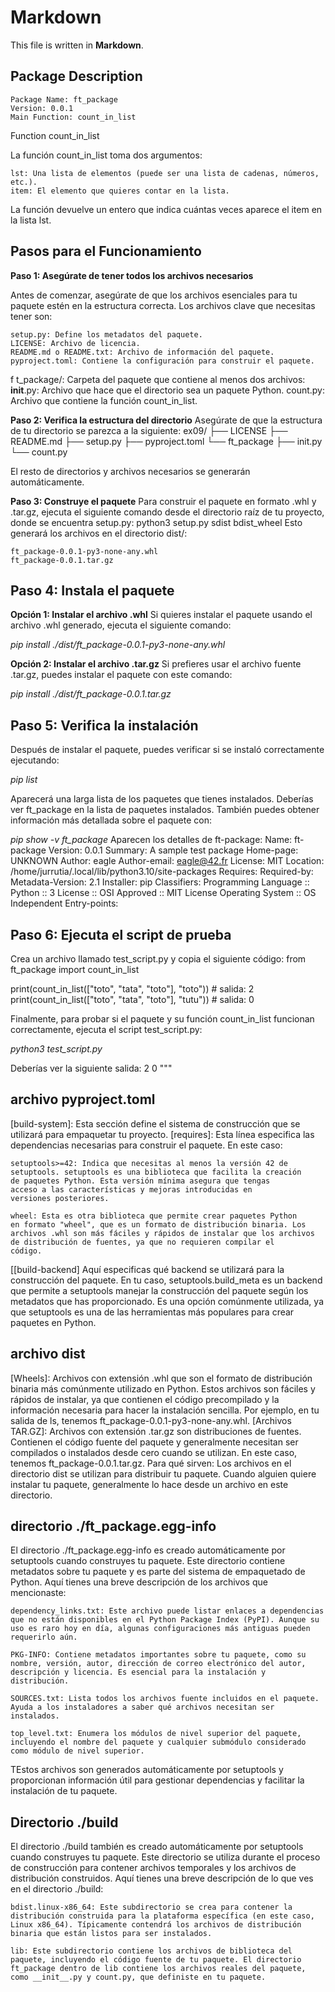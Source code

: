 # Markdown

This file is written in **Markdown**.

## Package Description

    Package Name: ft_package
    Version: 0.0.1
    Main Function: count_in_list


Function count_in_list

La función count_in_list toma dos argumentos:

    lst: Una lista de elementos (puede ser una lista de cadenas, números, etc.).
    item: El elemento que quieres contar en la lista.

La función devuelve un entero que indica cuántas veces aparece el item en la lista lst.

## Pasos para el Funcionamiento
**Paso 1: Asegúrate de tener todos los archivos necesarios**

Antes de comenzar, asegúrate de que los archivos esenciales para tu paquete estén en la estructura correcta. Los archivos clave que necesitas tener son:

    setup.py: Define los metadatos del paquete.
    LICENSE: Archivo de licencia.
    README.md o README.txt: Archivo de información del paquete.
    pyproject.toml: Contiene la configuración para construir el paquete.
f   t_package/: Carpeta del paquete que contiene al menos dos archivos:
    __init__.py: Archivo que hace que el directorio sea un paquete Python.
    count.py: Archivo que contiene la función count_in_list.

**Paso 2: Verifica la estructura del directorio**
 Asegúrate de que la estructura de tu directorio se parezca a la siguiente: ex09/
├── LICENSE
├── README.md
├── setup.py
├── pyproject.toml
└── ft_package
├── init.py
└── count.py 

El resto de directorios y archivos necesarios se generarán automáticamente. 

**Paso 3: Construye el paquete**
 Para construir el paquete en formato .whl y .tar.gz, ejecuta el siguiente comando desde el directorio raíz de tu proyecto, donde se encuentra setup.py: python3 setup.py sdist bdist_wheel Esto generará los archivos en el directorio dist/:

    ft_package-0.0.1-py3-none-any.whl
    ft_package-0.0.1.tar.gz

## Paso 4: Instala el paquete
 **Opción 1: Instalar el archivo .whl**
 Si quieres instalar el paquete usando el archivo .whl generado, ejecuta el siguiente comando: 
 
 *pip install ./dist/ft_package-0.0.1-py3-none-any.whl*

 **Opción 2: Instalar el archivo .tar.gz**
 Si prefieres usar el archivo fuente .tar.gz, puedes instalar el paquete con este comando: 
 
 *pip install ./dist/ft_package-0.0.1.tar.gz*
 
 ## Paso 5: Verifica la instalación
 Después de instalar el paquete, puedes verificar si se instaló correctamente ejecutando: 
 
 *pip list*
 
 Aparecerá una larga lista de los paquetes que tienes instalados. Deberías ver ft_package en la lista de paquetes instalados. También puedes obtener información más detallada sobre el paquete con: 
 
 *pip show -v ft_package*
 Aparecen los detalles de ft-package: Name: ft-package
    Version: 0.0.1
    Summary: A sample test package
    Home-page: UNKNOWN
    Author: eagle
    Author-email: eagle@42.fr
    License: MIT
    Location: /home/jurrutia/.local/lib/python3.10/site-packages
    Requires:
    Required-by:
    Metadata-Version: 2.1
    Installer: pip
    Classifiers:
    Programming Language :: Python :: 3
    License :: OSI Approved :: MIT License
    Operating System :: OS Independent
    Entry-points: 

## Paso 6: Ejecuta el script de prueba
Crea un archivo llamado test_script.py y copia el siguiente código: from ft_package import count_in_list

print(count_in_list(["toto", "tata", "toto"], "toto")) # salida: 2
print(count_in_list(["toto", "tata", "toto"], "tutu")) # salida: 0 

Finalmente, para probar si el paquete y su función count_in_list funcionan correctamente, ejecuta el script test_script.py: 

*python3 test_script.py*

Deberías ver la siguiente salida: 2 0 """

## archivo pyproject.toml
[build-system]: Esta sección define el sistema de construcción que se utilizará para empaquetar tu proyecto. [requires]: Esta línea especifica las dependencias necesarias para construir el paquete. En este caso:

    setuptools>=42: Indica que necesitas al menos la versión 42 de 
    setuptools. setuptools es una biblioteca que facilita la creación 
    de paquetes Python. Esta versión mínima asegura que tengas 
    acceso a las características y mejoras introducidas en 
    versiones posteriores.

    wheel: Esta es otra biblioteca que permite crear paquetes Python
    en formato "wheel", que es un formato de distribución binaria. Los 
    archivos .whl son más fáciles y rápidos de instalar que los archivos 
    de distribución de fuentes, ya que no requieren compilar el 
    código.


[[build-backend] Aquí especificas qué backend se utilizará para la construcción del paquete. En tu caso, setuptools.build_meta es un backend que permite a setuptools manejar la construcción del paquete según los metadatos que has proporcionado. Es una opción comúnmente utilizada, ya que setuptools es una de las herramientas más populares para crear paquetes en Python.

## archivo dist
[Wheels]: Archivos con extensión .whl que son el formato de distribución binaria más comúnmente utilizado en Python. Estos archivos son fáciles y rápidos de instalar, ya que contienen el código precompilado y la información necesaria para hacer la instalación sencilla. Por ejemplo, en tu salida de ls, tenemos ft_package-0.0.1-py3-none-any.whl. [Archivos TAR.GZ]: Archivos con extensión .tar.gz son distribuciones de fuentes. Contienen el código fuente del paquete y generalmente necesitan ser compilados o instalados desde cero cuando se utilizan. En este caso, tenemos ft_package-0.0.1.tar.gz. Para qué sirven: Los archivos en el directorio dist se utilizan para distribuir tu paquete. Cuando alguien quiere instalar tu paquete, generalmente lo hace desde un archivo en este directorio.

## directorio ./ft_package.egg-info

El directorio ./ft_package.egg-info es creado automáticamente por setuptools cuando construyes tu paquete. Este directorio contiene metadatos sobre tu paquete y es parte del sistema de empaquetado de Python. Aquí tienes una breve descripción de los archivos que mencionaste:

    dependency_links.txt: Este archivo puede listar enlaces a dependencias que no están disponibles en el Python Package Index (PyPI). Aunque su uso es raro hoy en día, algunas configuraciones más antiguas pueden requerirlo aún.

    PKG-INFO: Contiene metadatos importantes sobre tu paquete, como su nombre, versión, autor, dirección de correo electrónico del autor, descripción y licencia. Es esencial para la instalación y distribución.

    SOURCES.txt: Lista todos los archivos fuente incluidos en el paquete. Ayuda a los instaladores a saber qué archivos necesitan ser instalados.

    top_level.txt: Enumera los módulos de nivel superior del paquete, incluyendo el nombre del paquete y cualquier submódulo considerado como módulo de nivel superior.


TEstos archivos son generados automáticamente por setuptools y proporcionan información útil para gestionar dependencias y facilitar la instalación de tu paquete.

## Directorio ./build
El directorio ./build también es creado automáticamente por setuptools cuando construyes tu paquete. Este directorio se utiliza durante el proceso de construcción para contener archivos temporales y los archivos de distribución construidos. Aquí tienes una breve descripción de lo que ves en el directorio ./build:

    bdist.linux-x86_64: Este subdirectorio se crea para contener la distribución construida para la plataforma específica (en este caso, Linux x86_64). Típicamente contendrá los archivos de distribución binaria que están listos para ser instalados.

    lib: Este subdirectorio contiene los archivos de biblioteca del paquete, incluyendo el código fuente de tu paquete. El directorio ft_package dentro de lib contiene los archivos reales del paquete, como __init__.py y count.py, que definiste en tu paquete.
